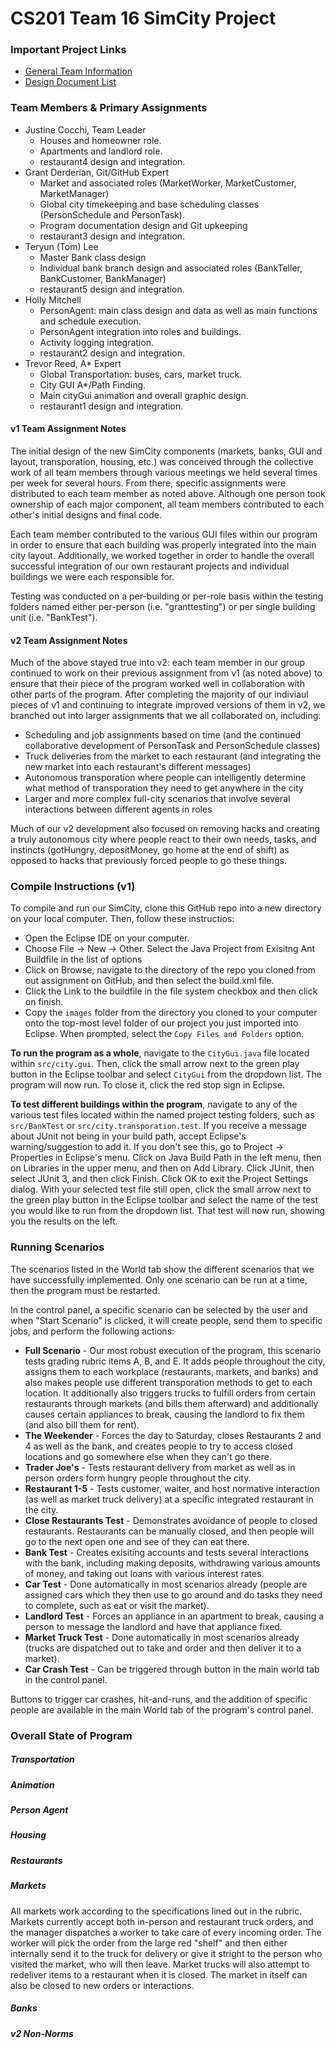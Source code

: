 CS201 Team 16 SimCity Project
======

### Important Project Links
  + [General Team Information](https://github.com/usc-csci201-fall2013/team16/wiki)
  + [Design Document List](https://github.com/usc-csci201-fall2013/team16/wiki/Design-Documents)

### Team Members & Primary Assignments
  + Justine Cocchi, Team Leader
  	+ Houses and homeowner role.
  	+ Apartments and landlord role.
  	+ restaurant4 design and integration.
  + Grant Derderian, Git/GitHub Expert
  	+ Market and associated roles (MarketWorker, MarketCustomer, MarketManager)
  	+ Global city timekeeping and base scheduling classes (PersonSchedule and PersonTask).
  	+ Program documentation design and Git upkeeping
  	+ restaurant3 design and integration.
  + Teryun (Tom) Lee
  	+ Master Bank class design
  	+ Individual bank branch design and associated roles (BankTeller, BankCustomer, BankManager)
  	+ restaurant5 design and integration.
  + Holly Mitchell
  	+ PersonAgent: main class design and data as well as main functions and schedule execution.
  	+ PersonAgent integration into roles and buildings.
  	+ Activity logging integration.
  	+ restaurant2 design and integration.
  + Trevor Reed, A* Expert
  	+ Global Transportation: buses, cars, market truck.
  	+ City GUI A*/Path Finding.
  	+ Main cityGui animation and overall graphic design.
  	+ restaurant1 design and integration.

#### v1 Team Assignment Notes

The initial design of the new SimCity components (markets, banks, GUI and layout, transporation, housing, etc.) was conceived through the collective work of all team members through various meetings we held several times per week for several hours. From there, specific assignments were distributed to each team member as noted above. Although one person took ownership of each major component, all team members contributed to each other's initial designs and final code.

Each team member contributed to the various GUI files within our program in order to ensure that each building was properly integrated into the main city layout. Additionally, we worked together in order to handle the overall successful integration of our own restaurant projects and individual buildings we were each responsible for.

Testing was conducted on a per-building or per-role basis within the testing folders named either per-person (i.e. "granttesting") or per single building unit (i.e. "BankTest").

#### v2 Team Assignment Notes

Much of the above stayed true into v2: each team member in our group continued to work on their previous assignment from v1 (as noted above) to ensure that their piece of the program worked well in collaboration with other parts of the program. After completing the majority of our indiviaul pieces of v1 and continuing to integrate improved versions of them in v2, we branched out into larger assignments that we all collaborated on, including:

  + Scheduling and job assignments based on time (and the continued collaborative development of PersonTask and PersonSchedule classes)
  + Truck deliveries from the market to each restaurant (and integrating the new market into each restaurant's different messages)
  + Autonomous transporation where people can intelligently determine what method of transporation they need to get anywhere in the city
  + Larger and more complex full-city scenarios that involve several interactions between different agents in roles
  
Much of our v2 development also focused on removing hacks and creating a truly autonomous city where people react to their own needs, tasks, and instincts (gotHungry, depositMoney, go home at the end of shift) as opposed to hacks that previously forced people to go these things.

### Compile Instructions (v1)
To compile and run our SimCity, clone this GitHub repo into a new directory on your local computer. Then, follow these instructios:
+ Open the Eclipse IDE on your computer.
+ Choose File -> New -> Other. Select the Java Project from Exisitng Ant Buildfile in the list of options
+ Click on Browse, navigate to the directory of the repo you cloned from out assignment on GitHub, and then select the build.xml file.
+ Click the Link to the buildfile in the file system checkbox and then click on finish.
+ Copy the `images` folder from the directory you cloned to your computer onto the top-most level folder of our project you just imported into Eclipse. When prompted, select the `Copy Files and Folders` option.

__To run the program as a whole__, navigate to the `CityGui.java` file located within `src/city.gui`. Then, click the small arrow next to the green play button in the Eclipse toolbar and select `CityGui` from the dropdown list. The program will now run. To close it, click the red stop sign in Eclipse.

__To test different buildings within the program__, navigate to any of the various test files located within the named project testing folders, such as `src/BankTest` or `src/city.transporation.test`. If you receive a message about JUnit not being in your build path, accept Eclipse's warning/suggestion to add it. If you don't see this, go to Project -> Properties in Eclipse's menu. Click on Java Build Path in the left menu, then on Libraries in the upper menu, and then on Add Library. Click JUnit, then select JUnit 3, and then click Finish. Click OK to exit the Project Settings dialog. With your selected test file still open, click the small arrow next to the green play button in the Eclipse toolbar and select the name of the test you would like to run from the dropdown list. That test will now run, showing you the results on the left.

### Running Scenarios
The scenarios listed in the World tab show the different scenarios that we have successfully implemented. Only one scenario can be run at a time, then the program must be restarted.

In the control panel, a specific scenario can be selected by the user and when "Start Scenario" is clicked, it will create people, send them to specific jobs, and perform the following actions:

+ **Full Scenario** - Our most robust execution of the program, this scenario tests grading rubric items A, B, and E. It adds people throughout the city, assigns them to each workplace (restaurants, markets, and banks) and also makes people use different transporation methods to get to each location. It additionally also triggers trucks to fulfill orders from certain restaurants through markets (and bills them afterward) and additionally causes certain appliances to break, causing the landlord to fix them (and also bill them for rent).
+ **The Weekender** - Forces the day to Saturday, closes Restaurants 2 and 4 as well as the bank, and creates people to try to access closed locations and go somewhere else when they can't go there.
+ **Trader Joe's** - Tests restaurant delivery from market as well as in person orders form hungry people throughout the city.
+ **Restaurant 1-5** - Tests customer, waiter, and host normative interaction (as well as market truck delivery) at a specific integrated restaurant in the city.
+ **Close Restaurants Test** - Demonstrates avoidance of people to closed restaurants. Restaurants can be manually closed, and then people will go to the next open one and see of they can eat there.
+ **Bank Test** - Creates exisiting accounts and tests several interactions with the bank, including making deposits, withdrawing various amounts of money, and taking out loans with various interest rates.
+ **Car Test** - Done automatically in most scenarios already (people are assigned cars which they then use to go around and do tasks they need to complete, such as eat or visit the market).
+ **Landlord Test** - Forces an appliance in an apartment to break, causing a person to message the landlord and have that appliance fixed.
+ **Market Truck Test** - Done automatically in most scenarios already (trucks are dispatched out to take and order and then deliver it to a market).
+ **Car Crash Test** - Can be triggered through button in the main world tab in the control panel.

Buttons to trigger car crashes, hit-and-runs, and the addition of specific people are available in the main World tab of the program's control panel.

### Overall State of Program

##### Transportation

##### Animation

##### Person Agent

##### Housing

##### Restaurants

##### Markets
All markets work according to the specifications lined out in the rubric. Markets currently accept both in-person and restaurant truck orders, and the manager dispatches a worker to take care of every incoming order. The worker will pick the order from the large red "shelf" and then either internally send it to the truck for delivery or give it stright to the person who visited the market, who will then leave. Market trucks will also attempt to redeliver items to a restaurant when it is closed. The market in itself can also be closed to new orders or interactions.

##### Banks

##### v2 Non-Norms
